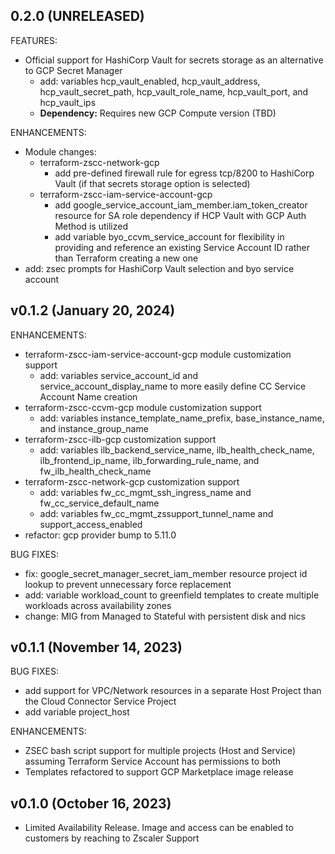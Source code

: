 ## 0.2.0 (UNRELEASED)
FEATURES:
* Official support for HashiCorp Vault for secrets storage as an alternative to GCP Secret Manager
    - add: variables hcp_vault_enabled, hcp_vault_address, hcp_vault_secret_path, hcp_vault_role_name, hcp_vault_port, and hcp_vault_ips
    - **Dependency:** Requires new GCP Compute version (TBD)

ENHANCEMENTS:
* Module changes:
    - terraform-zscc-network-gcp
        - add pre-defined firewall rule for egress tcp/8200 to HashiCorp Vault (if that secrets storage option is selected)
    - terraform-zscc-iam-service-account-gcp
        - add google_service_account_iam_member.iam_token_creator resource for SA role dependency if HCP Vault with GCP Auth Method is utilized
        - add variable byo_ccvm_service_account for flexibility in providing and reference an existing Service Account ID rather than Terraform creating a new one
* add: zsec prompts for HashiCorp Vault selection and byo service account


## v0.1.2 (January 20, 2024)
ENHANCEMENTS:
* terraform-zscc-iam-service-account-gcp module customization support
    - add: variables service_account_id and service_account_display_name to more easily define CC Service Account Name creation
* terraform-zscc-ccvm-gcp module customization support
    - add: variables instance_template_name_prefix, base_instance_name, and instance_group_name
* terraform-zscc-ilb-gcp customization support
    - add: variables ilb_backend_service_name, ilb_health_check_name, ilb_frontend_ip_name, ilb_forwarding_rule_name, and fw_ilb_health_check_name
* terraform-zscc-network-gcp customization support
    - add: variables fw_cc_mgmt_ssh_ingress_name and fw_cc_service_default_name
    - add: variables fw_cc_mgmt_zssupport_tunnel_name and support_access_enabled
* refactor: gcp provider bump to 5.11.0

BUG FIXES:
* fix: google_secret_manager_secret_iam_member resource project id lookup to prevent unnecessary force replacement
* add: variable workload_count to greenfield templates to create multiple workloads across availability zones
* change: MIG from Managed to Stateful with persistent disk and nics


## v0.1.1 (November 14, 2023)
BUG FIXES:
* add support for VPC/Network resources in a separate Host Project than the Cloud Connector Service Project
* add variable project_host

ENHANCEMENTS:
* ZSEC bash script support for multiple projects (Host and Service) assuming Terraform Service Account has permissions to both
* Templates refactored to support GCP Marketplace image release


## v0.1.0 (October 16, 2023)
* Limited Availability Release. Image and access can be enabled to customers by reaching to Zscaler Support
